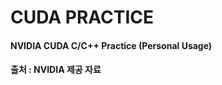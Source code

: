 CUDA PRACTICE
=============

#### NVIDIA CUDA C/C++ Practice (Personal Usage)
#### 출처 : NVIDIA 제공 자료

